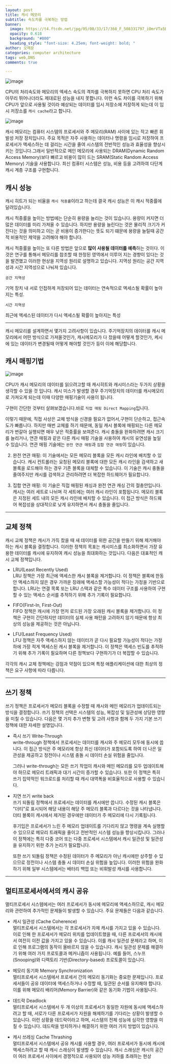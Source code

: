 ```yaml
---
layout: post
title: 캐시 메모리
subtitle: 속도차를 극복하는 방법
banner:
  image: https://t4.ftcdn.net/jpg/05/08/33/17/360_F_508331797_iOmrVTa5Bna98I5JZPiGvrczEvgX437J.jpg
  opacity: 0.618
  background: "#000"
  heading_style: "font-size: 4.25em; font-weight: bold; "
author: 오재문
categories: computer architecture
tags: web,DNS
comments: true

---
```


![image](https://user-images.githubusercontent.com/51963264/195114241-44f9d1c5-4504-41c0-912e-b1115e6c4cd5.png)

CPU의 처리속도와 메모리의 엑세스 속도의 격차를 극복하지 못하면 CPU 처리 속도가 아무리 뛰어나더라도 제대로된 성능을 내지 못합니다. 이런 속도 차이를 극복하기 위해 CPU가 앞으로 사용될 것이라 예상되는 데이터를 임시 저장소에 저장하게 되는데 이 임시 저장소를 `캐시 cache`라고 합니다.

![image](https://user-images.githubusercontent.com/51963264/226170769-9fb2a579-5211-4634-bb16-6265ee086a89.png)

캐시 메모리는 컴퓨터 시스템의 프로세서와 주 메모리(RAM) 사이에 있는 작고 빠른 휘발성 저장 장치입니다. 주요 목적은 자주 사용하는 데이터나 명령을 임시로 저장하여 프로세서가 액세스하는 데 걸리는 시간을 줄여 시스템의 전반적인 성능과 효율성을 향상시키는 것입니다.그래서 일반적으로 메인 메모리에 사용되는 DRAM(Dynamic Random Access Memory)보다 빠르고 비용이 많이 드는 SRAM(Static Random Access Memory) 기술을 사용합니다. 최신 컴퓨터 시스템은 성능, 비용 등을 고려하여 다단계 캐시 계층 구조를 구현합니다.

## 캐시 성능

캐시 히트가 되는 비율을 `캐시 적중률`이라고 하는데 결국 캐시 성능은 이 캐시 적중률에 달려있습니다. 

캐시 적중률을 높이는 방법에는 단순히 용량을 늘리는 것이 있습니다. 용량이 커지면 더 많은 데이터를 미리 가져올 수 있습니다. 하지만 용량을 늘린다는 것은 물리적 크기가 커진다는 것을 의미하고 이는 곧 비용이 증가한다는 뜻도 되기 떄문에 용량을 늘릴때 공간적 비용적인 제약을 고려해야 해야 합니다.

캐시 적중률을 높이는 또 다른 방법은 앞으로 **많이 사용될 데이터를 예측**하는 것이다. 이것은 연구를 통해서 메모리를 참조할 때 한정된 영역에서 이루어 지는 경향이 있다는 것을 발견했고 이러한 현상을 지역성 원리로 설명하고 있습니다. 지역성 원리는 공간 지역성과 시간 지역성으로 나눠져 있습니다.

`공간 지역성`

기억 장치 내 서로 인접하게 저장되어 있는 데이터는 연속적으로 엑세스될 확률이  높아지는 특성.

`시간 지역성`

최근에 엑세스된 데이터가 다시 엑세스될 확률이 높아지는 특성

---

캐시 메모리를 설계하면서 몇가지 고려사항이 있습니다. 주기억장치의 데이터를 캐시 메모리에서 어떤 방식으로 가져올것인가, 캐시메모리가 다 찼을때 어떻게 할것인가, 케시에 있는 데이터가 변경될때 어떻게 해야할 것인가 등이 이에 해당합니다. 

## 캐시 매핑기법

![image](https://user-images.githubusercontent.com/51963264/199429726-c3c8d173-0ef4-4745-9e6c-21e6f774e57e.png)

CPU가 캐시 메모리의 데이터를 읽으려고할 때 캐시히트와 캐시미스라는 두가지 상황을 생각할 수 있을 것 입니다. 캐시 미스가 발생할 경우 주기억장치의 데이터를 캐시메모리로 가져오게 되는데 이때 다양한 매핑기술이 사용이 됩니다.

구현이 간단한 것부터 살펴보겠습니다.바로 `직접 매핑 Direct Mapping`입니다. 




이렇기 때문에, 직접 사상은 교체 방식을 신경쓸 필요가 없어서,구현이 단순하고, 접근속도가 빠릅니다. 하지만 매번 교체를 하기 때문에, 동일 캐시 블록에 매핑되는 다른 메모리가 번갈아 실행되면 매우 낮은 적중률을 보여준다.
캐시 충돌을 완화하려면 캐시 크기를 늘리거나, 연관 매핑과 같은 다른 캐시 매핑 기술을 사용하여 캐시의 유연성을 높일 수 있습니다. 연관 매핑 기술에는 `완전 연관 매핑`과 `집합 연관 매핑`이 있습니다.

2. 완전 연관 매핑: 이 기술에서는 모든 메모리 블록을 모든 캐시 라인에 배치할 수 있습니다. 캐시 컨트롤러는 요청된 메모리 블록에 대한 모든 캐시 라인을 검색하고 새 블록을 로드해야 하는 경우 기존 블록을 대체할 수 있습니다. 이 기술은 캐시 충돌을 줄여주지만 캐시를 검색하고 관리하려면 더 복잡한 하드웨어가 필요합니다.

3. 집합 연관 매핑: 이 기술은 직접 매핑된 캐싱과 완전 연관 캐싱 간의 절충안입니다. 캐시는 여러 세트로 나뉘며 각 세트에는 여러 캐시 라인이 포함됩니다. 메모리 블록은 지정된 세트 내의 모든 캐시 라인에 배치할 수 있습니다. 이 접근 방식은 하드웨어 복잡성을 상대적으로 낮게 유지하면서 캐시 충돌을 줄입니다.

---

## 교체 정책

캐시 교체 정책은 캐시가 가득 찼을 때 새 데이터를 위한 공간을 만들기 위해 제거해야 하는 캐시 블록을 결정합니다. 이러한 정책의 목표는 캐시미스를 최소화하면서 가장 유용한 데이터를 캐시에 유지하여 캐시 성능을 최대화하는 것입니다. 다음은 대표적인 캐시 교체 정책입니다.

- LRU(Least Recently Used)    
 LRU 정책은 가장 최근에 액세스한 캐시 블록을 제거합니다. 이 정책은 블록에 한동안 액세스하지 않은 경우 가까운 장래에 액세스할 가능성이 적다는 가정을 기반으로 합니다. LRU는 연결 목록 또는 LRU 스택과 같은 특수 데이터 구조를 사용하여 구현할 수 있는 액세스 순서를 추적하기 위해 추가 기록이 필요합니다.

- FIFO(First-In, First-Out)   
 FIFO 정책은 캐시에 가장 먼저 로드된 가장 오래된 캐시 블록을 제거합니다. 이 정책은 구현이 간단하지만 데이터의 실제 사용 패턴을 고려하지 않기 때문에 항상 최상의 성능을 제공하는 것은 아닙니다.

- LFU(Least Frequency Used)   
 LFU 정책은 자주 액세스하지 않는 데이터가 곧 다시 필요할 가능성이 적다는 가정하에 가장 적게 액세스된 캐시 블록을 제거합니다. 이 정책은 액세스 빈도를 추적하기 위해 추가 기록이 필요하며 다른 정책보다 구현하기가 더 복잡할 수 있습니다.

각각의 캐시 교체 정책에는 강점과 약점이 있으며 특정 애플리케이션에 대한 최상의 정책은 요구 사항에 따라 다릅니다.

---

## 쓰기 정책

쓰기 정책은 프로세서가 메모리 블록을 수정할 때 캐시와 메인 메모리가 업데이트되는 방식을 결정합니다. 쓰기 정책의 선택은 시스템의 성능, 복잡성 및 일관성에 상당한 영향을 미칠 수 있습니다. 다음은 몇 가지 추가 변형 및 고려 사항과 함께 두 가지 기본 쓰기 정책에 대한 자세한 설명입니다.

- 즉시 쓰기 Write-Through   
  write-through 정책에서 프로세서는 데이터를 캐시와 주 메모리 모두에 동시에 씁니다. 이 접근 방식은 주 메모리에 항상 최신 데이터가 포함되도록 하여 더 나은 일관성을 제공하고 정전이나 시스템 충돌 시 데이터 손실 위험을 줄입니다.

  그러나 write-through는 모든 쓰기 작업이 캐시와 메인 메모리를 모두 업데이트해야 하므로 메모리 트래픽과 대기 시간이 증가할 수 있습니다. 또한 이 정책은 특히 쓰기 집약적인 워크로드를 처리할 때 캐시 대역폭을 비효율적으로 사용할 수 있습니다.

- 지연 쓰기 write back  
  쓰기 되돌림 정책에서 프로세서는 데이터를 캐시에만 씁니다. 수정된 캐시 블록은 "더티"로 표시되어 해당 내용이 해당 주 메모리 블록과 다르다는 것을 나타냅니다. 더티 블록이 캐시에서 제거된 경우에만 데이터가 주 메모리에 다시 기록됩니다.

  후기입은 프로세서가 느린 주 메모리 업데이트를 기다리지 않고 명령을 계속 실행할 수 있으므로 메모리 트래픽을 줄이고 전반적인 시스템 성능을 향상시킵니다. 그러나 이 정책에는 특히 다중 코어 또는 다중 프로세서 시스템에서 캐시 일관성 및 일관성을 유지하기 위한 추가 논리가 필요합니다.

  또한 쓰기 되돌림 정책은 수정된 데이터가 주 메모리가 아닌 캐시에만 상주할 수 있으므로 정전이나 시스템 충돌 시 데이터 손실 위험을 높입니다. 이러한 위험을 완화하기 위해 일부 시스템에서는 배터리 백업 또는 비휘발성 캐시를 사용합니다. 

---

## 멀티프로세서에서의 캐시 공유

멀티프로세서 시스템에서는 여러 프로세서가 동시에 메모리에 액세스하므로, 캐시 메모리와 관련하여 추가적인 문제들이 발생할 수 있습니다. 주요 문제들은 다음과 같습니다.

- 캐시 일관성 (Cache Coherence)    
멀티프로세서 시스템에서는 각 프로세서가 자체 캐시를 가지고 있을 수 있습니다. 이로 인해 한 프로세서가 메모리 위치를 업데이트했을 때, 다른 프로세서의 캐시에서 여전히 이전 값을 가지고 있을 수 있습니다. 이를 캐시 일관성 문제라고 하며, 이로 인해 프로그램의 동작이 올바르지 않을 수 있습니다. 캐시 일관성 문제를 해결하기 위해 여러 가지 프로토콜과 메커니즘이 사용됩니다. 예를 들어, 스누프(Snooping)와 디렉토리 기반(Directory-based) 프로토콜이 있습니다.

- 메모리 동기화 Memory Synchronization    
멀티프로세서 시스템에서 프로세서 간의 메모리 동기화는 중요한 문제입니다. 프로세서들이 공유 데이터에 액세스하거나 수정할 때, 일관된 순서를 유지해야 합니다. 이를 위해 메모리 배리어(Memory Barrier)와 같은 동기화 기법이 사용됩니다.

- 데드락 Deadlock    
멀티프로세서 시스템에서 두 개 이상의 프로세서가 동일한 자원에 동시에 액세스하려고 할 때, 서로가 다른 프로세서가 자원을 해제하기를 기다리는 상황이 발생할 수 있습니다. 이런 상황을 데드락이라고 하며, 시스템의 전체 성능에 심각한 영향을 미칠 수 있습니다. 데드락을 방지하거나 해결하기 위한 여러 가지 방법이 있습니다.

- 캐시 쓰레싱 Cache Thrashing     
멀티프로세서 시스템에서 공유 캐시를 사용할 경우, 여러 프로세서가 동시에 캐시에 액세스하려고 할 때 캐시 스래싱이 발생할 수 있습니다. 캐시 스래싱은 캐시의 공간이 여러 프로세서 사이에서 경쟁적으로 사용되어 성능 저하를 초래하는 현상
